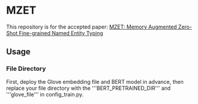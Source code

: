 # MZET
This repository is for the accepted paper: [MZET: Memory Augmented Zero-Shot Fine-grained Named Entity Typing](https://arxiv.org/pdf/2004.01267.pdf)

## Usage
### File Directory
First, deploy the Glove embedding file and BERT model in advance, then replace your file directory with the '''BERT_PRETRAINED_DIR''' and '''glove_file''' in config_train.py.
